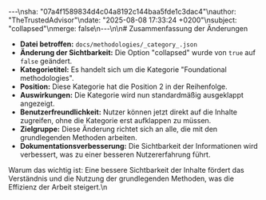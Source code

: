 ---\nsha: "07a4f1589834d4c04a8192c144baa5fde1c3dac4"\nauthor: "TheTrustedAdvisor"\ndate: "2025-08-08 17:33:24 +0200"\nsubject: "collapsed"\nmerge: false\n---\n\n# Zusammenfassung der Änderungen

- **Datei betroffen:** `docs/methodologies/_category_.json`
- **Änderung der Sichtbarkeit:** Die Option "collapsed" wurde von `true` auf `false` geändert.
- **Kategorietitel:** Es handelt sich um die Kategorie "Foundational methodologies".
- **Position:** Diese Kategorie hat die Position 2 in der Reihenfolge.
- **Auswirkungen:** Die Kategorie wird nun standardmäßig ausgeklappt angezeigt.
- **Benutzerfreundlichkeit:** Nutzer können jetzt direkt auf die Inhalte zugreifen, ohne die Kategorie erst aufklappen zu müssen.
- **Zielgruppe:** Diese Änderung richtet sich an alle, die mit den grundlegenden Methoden arbeiten.
- **Dokumentationsverbesserung:** Die Sichtbarkeit der Informationen wird verbessert, was zu einer besseren Nutzererfahrung führt.

Warum das wichtig ist: Eine bessere Sichtbarkeit der Inhalte fördert das Verständnis und die Nutzung der grundlegenden Methoden, was die Effizienz der Arbeit steigert.\n